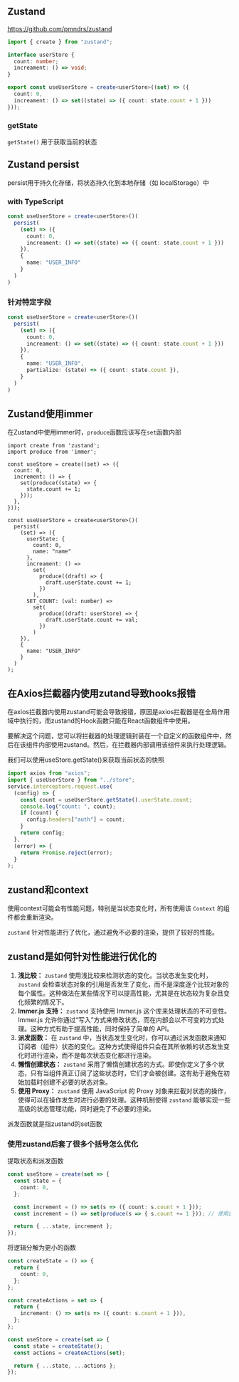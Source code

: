 ## Zustand

https://github.com/pmndrs/zustand

```ts
import { create } from "zustand";

interface userStore {
  count: number;
  increament: () => void;
}

export const useUserStore = create<userStore>((set) => ({
  count: 0,
  increament: () => set((state) => ({ count: state.count + 1 }))
}));
```

### getState

`getState()` 用于获取当前的状态

## Zustand persist

persist用于持久化存储，将状态持久化到本地存储（如 localStorage）中



### with TypeScript

```ts
const useUserStore = create<userStore>()(
  persist(
    (set) => ({
      count: 0,
      increament: () => set((state) => ({ count: state.count + 1 }))
    }),
    {
      name: "USER_INFO"
    }
  )
)
```

### 针对特定字段

```ts
const useUserStore = create<userStore>()(
  persist(
    (set) => ({
      count: 0,
      increament: () => set((state) => ({ count: state.count + 1 }))
    }),
    {
      name: "USER_INFO",
      partialize: (state) => ({ count: state.count }),
    }
  )
)
```





## Zustand使用immer

在Zustand中使用immer时，`produce`函数应该写在`set`函数内部

```tsx
import create from 'zustand';
import produce from 'immer';

const useStore = create((set) => ({
  count: 0,
  increment: () => {
    set(produce((state) => {
      state.count += 1;
    }));
  },
}));
```



```tsx
const useUserStore = create<userStore>()(
  persist(
    (set) => ({
      userState: {
        count: 0,
        name: "name"
      },
      increament: () =>
        set(
          produce((draft) => {
            draft.userState.count += 1;
          })
        ),
      SET_COUNT: (val: number) =>
        set(
          produce((draft: userStore) => {
            draft.userState.count += val;
          })
        )
    }),
    {
      name: "USER_INFO"
    }
  )
);
```



## 在Axios拦截器内使用zutand导致hooks报错

在axios拦截器内使用zustand可能会导致报错，原因是axios拦截器是在全局作用域中执行的，而zustand的Hook函数只能在React函数组件中使用。

要解决这个问题，您可以将拦截器的处理逻辑封装在一个自定义的函数组件中，然后在该组件内部使用zustand。然后，在拦截器内部调用该组件来执行处理逻辑。

我们可以使用useStore.getState()来获取当前状态的快照

```ts
import axios from "axios";
import { useUserStore } from "../store";
service.interceptors.request.use(
  (config) => {
    const count = useUserStore.getState().userState.count;
    console.log("count: ", count);
    if (count) {
      config.headers["auth"] = count;
    }
    return config;
  },
  (error) => {
    return Promise.reject(error);
  }
);
```



## zustand和context

使用context可能会有性能问题，特别是当状态变化时，所有使用该 `Context` 的组件都会重新渲染。

`zustand` 针对性能进行了优化，通过避免不必要的渲染，提供了较好的性能。

## zustand是如何针对性能进行优化的

1. **浅比较：** `zustand` 使用浅比较来检测状态的变化。当状态发生变化时，`zustand` 会检查状态对象的引用是否发生了变化，而不是深度逐个比较对象的每个属性。这种做法在某些情况下可以提高性能，尤其是在状态较为复杂且变化频繁的情况下。
2. **Immer.js 支持：** `zustand` 支持使用 Immer.js 这个库来处理状态的不可变性。Immer.js 允许你通过“写入”方式来修改状态，而在内部会以不可变的方式处理。这种方式有助于提高性能，同时保持了简单的 API。
3. **派发函数：** 在 `zustand` 中，当状态发生变化时，你可以通过派发函数来通知订阅者（组件）状态的变化。这种方式使得组件只会在其所依赖的状态发生变化时进行渲染，而不是每次状态变化都进行渲染。
4. **懒惰创建状态：** `zustand` 采用了懒惰创建状态的方式。即使你定义了多个状态，只有当组件真正订阅了这些状态时，它们才会被创建。这有助于避免在初始加载时创建不必要的状态对象。
5. **使用 Proxy：** `zustand` 使用 JavaScript 的 Proxy 对象来拦截对状态的操作，使得可以在操作发生时进行必要的处理。这种机制使得 `zustand` 能够实现一些高级的状态管理功能，同时避免了不必要的渲染。

派发函数就是指zustand的set函数



### 使用zustand后套了很多个括号怎么优化

提取状态和派发函数

```ts
const useStore = create(set => {
  const state = {
    count: 0,
  };

  const increment = () => set(s => ({ count: s.count + 1 }));
  const increment = () => set(produce(s => { s.count += 1 })); // 使用immer

  return { ...state, increment };
});
```

将逻辑分解为更小的函数

```ts
const createState = () => {
  return {
    count: 0,
  };
};

const createActions = set => {
  return {
    increment: () => set(s => ({ count: s.count + 1 })),
  };
};

const useStore = create(set => {
  const state = createState();
  const actions = createActions(set);

  return { ...state, ...actions };
});
```

